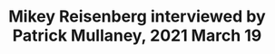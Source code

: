 ---
layout: manifest
title: Mikey Reisenberg interviewed by Patrick Mullaney, 2021 March 19
manifest_name: mikey-reisenberg-interviewed-by-patrick-mullaney-2021-march-19

---